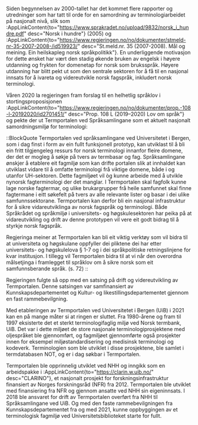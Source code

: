 Siden begynnelsen av 2000-tallet har det kommet flere rapporter og
utredninger som har tatt til orde for en samordning av
terminologiarbeidet på nasjonalt nivå, slik som :AppLinkContent{to="https://www.sprakradet.no/upload/9832/norsk_i_hundre.pdf"
desc="Norsk i hundre"} (2005) og :AppLinkContent{to="https://www.regjeringen.no/no/dokumenter/stmeld-nr-35-2007-2008-/id519923/"
desc="St.meld.nr. 35 (2007-2008). Mål og meining. Ein heilskapleg
norsk språkpolitikk"}. En underliggende motivasjon for dette ønsket
har vært den stadig økende bruken av engelsk i høyere utdanning og
frykten for domenetap for norsk som bruksspråk. Høyere utdanning har
blitt pekt ut som den sentrale sektoren for å få til en nasjonal
innsats for å ivareta og videreutvikle norsk fagspråk, inkludert norsk
terminologi.

Våren 2020 la regjeringen fram forslag til en helhetlig språklov i
stortingsproposisjonen :AppLinkContent{to="https://www.regjeringen.no/no/dokumenter/prop.-108-l-20192020/id2701451/"
desc="Prop. 108 L (2019–2020) Lov om språk"} og pekte der ut
Termportalen ved Språksamlingane som et aktuelt nasjonalt
samordningsmiljø for terminologi:

::BlockQuote
Termportalen ved språksamlingane ved Universitetet i
Bergen, som i dag finst i form av ein fullt funksjonell prototyp, kan
utviklast til å bli ein fritt tilgjengeleg ressurs for norsk
terminologi innanfor fleire domene, der det er mogleg å søkje på tvers
av termbasar og fag. Språksamlingane ønskjer å etablere eit fagmiljø
som kan drifte portalen slik at innhaldet kan utviklast vidare til å
omfatte terminologi frå viktige domene, både i og utanfor UH-sektoren.
Dette fagmiljøet vil òg kunne arbeide med å utvikle nynorsk
fagterminologi der det manglar. I Termportalen skal fagfolk kunne lage
norske fagtermar, og ulike brukargrupper frå heile samfunnet skal
finne fagtermane i eitt søkefelt på tvers av alle relevante lister og
basar i dei ulike samfunnssektorane. Termportalen kan derfor bli ein
nasjonal infrastruktur for å sikre vidareutviklinga av norsk fagspråk
og terminologi. Både Språkrådet og språkmiljø i universitets- og
høgskulesektoren har peika på at vidareutvikling og drift av denne
prototypen vil vere eit godt bidrag til å styrkje norsk fagspråk.

Regjeringa meiner at Termportalen kan bli eit viktig verktøy som vil
bidra til at universiteta og høgskulane oppfyller dei pliktene dei har
etter universitets- og høgskulelova § 1-7 og i dei språkpolitiske
retningslinjene for kvar institusjon. I tillegg vil Termportalen bidra
til at vi når den overordna målsetjinga i framlegget til språklov om å
sikre norsk som eit samfunnsberande språk. (s. 72)
::

Regjeringen fulgte så opp med en satsing på drift og videreutvikling
av Termportalen. Denne satsingen var samfinansiert av
Kunnskapsdepartementet og Kultur- og likestillingsdepartementet
gjennom en fast rammebevilgning.

Med etableringen av Termportalen ved Universitetet i Bergen (UiB) i
2021 kan en på mange måter si at ringen er sluttet. Fra 1980-årene og
fram til 1997 eksisterte det et sterkt terminologifaglig miljø ved
Norsk termbank, UiB. Det var i dette miljøet de store nasjonale
terminologiprosjektene med oljespråket ble gjennomført, og fagmiljøet
gjennomførte også prosjekter innen for eksempel miljøstandardisering
og medisinsk terminologi og kodeverk. Terminologien som ble utviklet i
disse prosjektene, ble samlet i termdatabasen NOT, og er i dag søkbar
i Termportalen.

Termportalen ble opprinnelig utviklet ved NHH og inngikk som en
arbeidspakke i :AppLinkContent{to="https://clarin.w.uib.no/"
desc="CLARINO"}, et nasjonalt prosjekt for forskningsinfrastruktur
finansiert av Norges forskningsråd (NFR) fra 2012. Termportalen ble
utviklet med finansiering fra NFR og gjennom ansatte ved NHH sin
eigeninnsats. I 2018 ble ansvaret for drift av Termportalen overført
fra NHH til Språksamlingane ved UiB. Og med den faste
rammebevilgningen fra Kunnskapsdepartementet fra og med 2021, kunne
oppbyggingen av et terminologisk fagmiljø ved Universitetsbiblioteket
starte for fullt.
